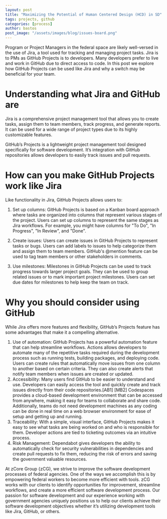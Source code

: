 ```yaml
---
layout: post
title: "Maximizing the Potential of Human Centered Design (HCD) in SD"
tags: projects, github
categories: [process]
author: bastos
post_image: "/assets/images/blog/issues-board.png"
---
```


Program or Project Managers in the federal space are likely well-versed in the use of Jira, a tool used for tracking and managing project tasks. Jira is to PMs as GitHub Projects is to developers. Many developers prefer to live and work in GitHub due to direct access to code. In this post we explore how GitHub Projects can be used like Jira and why a switch may be beneficial for your team.

# Understanding what Jira and GitHub are

Jira is a comprehensive project management tool that allows you to create tasks, assign them to team members, track progress, and generate reports. It can be used for a wide range of project types due to its highly customizable features. 

GitHub’s Projects is a lightweight project management tool designed specifically for software development. It’s integration with GitHub repositories allows developers to easily track issues and pull requests. 

# How can you make GitHub Projects work like Jira

Like functionality in Jira, GitHub Projects allows users to:

 1. Set up columns: GitHub Projects is based on a Kanban board approach where tasks are organized into columns that represent various stages of the project. Users can set up columns to represent the same stages as Jira workflows. For example, you might have columns for "To Do", "In Progress", "In Review", and "Done".

 2. Create issues: Users can create issues in GitHub Projects to represent tasks or bugs. Users can add labels to issues to help categorize them and assign them to team members. GitHub's @mention feature can be used to tag team members or other stakeholders in comments.

 3. Use milestones: Milestones in GitHub Projects can be used to track progress towards larger project goals. They can be used to group related issues or to mark important project milestones. Users can set due dates for milestones to help keep the team on track.

# Why you should consider using GitHub

While Jira offers more features and flexibility, GitHub’s Projects feature has some advantages that make it a compelling alternative. 

 1. Use of automation: GitHub Projects has a powerful automation feature that can help streamline workflows. Actions allows developers to automate many of the repetitive tasks required during the development process such as running tests, building packages, and deploying code. Users can create rules that automatically move issues from one column to another based on certain criteria. They can also create alerts that notify team members when issues are created or updated.
 2. Accessibility: Many users find GitHub to be easier to understand and use. Developers can easily access the tool and quickly create and track issues directly from their code repositories.[AB1] [MB2] Codespaces provides a cloud-based development environment that can be accessed from anywhere, making it easy for teams to collaborate and share code. Additionally, teams do not need development machines as any coding can be done in real time on a web browser environment for ease of setup and getting up and running.
 3. Traceability: With a simple, visual interface, GitHub Projects makes it easy to see what tasks are being worked on and who is responsible for them. Developer actions are tied to ticketing outcomes via an intuitive process.
 4. Risk Management: Dependabot gives developers the ability to automatically check for security vulnerabilities in dependencies and create pull requests to fix them, reducing the risk of errors and saving the government valuable resources.

At zCore Group {zCG), we strive to improve the software development processes of federal agencies. One of the ways we accomplish this is by empowering federal workers to become more efficient with tools. zCG works with our clients to identify opportunities for improvement, streamline workflows, and create a more efficient software development process. Our passion for software development and our experience working with government agencies uniquely positions us to help our clients achieve their software development objectives whether it’s utilizing development tools like Jira, GitHub, or others.